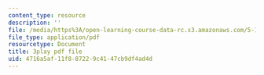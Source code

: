 ```yaml
---
content_type: resource
description: ''
file: /media/https%3A/open-learning-course-data-rc.s3.amazonaws.com/5-111sc-principles-of-chemical-science-fall-2014/4716a5af11f887229c4147cb9df4ad4d_f6Z99Gu6XEE.pdf
file_type: application/pdf
resourcetype: Document
title: 3play pdf file
uid: 4716a5af-11f8-8722-9c41-47cb9df4ad4d
---
```

